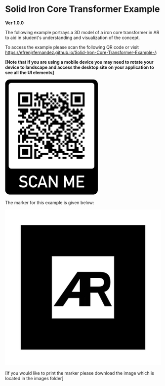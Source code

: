 # Solid Iron Core Transformer Example
**Ver 1.0.0**

The following example portrays a 3D model of a iron core transformer in AR to aid in student's understanding and visualization of the concept.


To access the example please scan the following QR code or visit https://efrenjrfernandez.github.io/Solid-Iron-Core-Transformer-Example-/:

**[Note that if you are using a mobile device you may need to rotate your device to landscape and access the desktop site on your application to see all the UI elements]**


![](Images/QR-Code.png)


The marker for this example is given below:


![](Images/default-marker.png)


[If you would like to print the marker please download the image which is located in the images folder]
